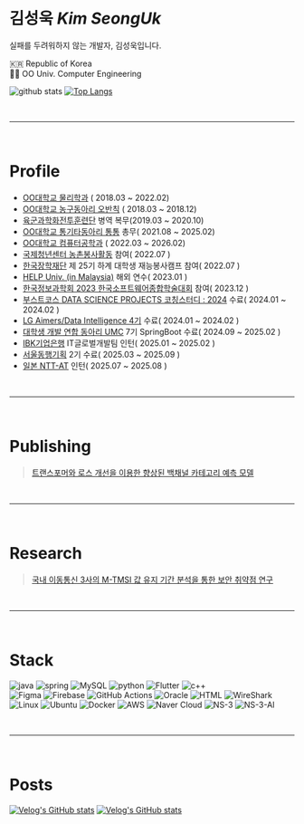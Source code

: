 # 김성욱 *Kim SeongUk*
실패를 두려워하지 않는 개발자, 김성욱입니다.

🇰🇷 Republic of Korea   
👨‍💻 OO Univ. Computer Engineering  

![github stats](https://github-readme-stats.vercel.app/api?username=so3659) 
[![Top Langs](https://github-readme-stats.vercel.app/api/top-langs/?username=so3659)](https://github.com/anuraghazra/github-readme-stats)


<br>

---

<br>

# Profile
- [OO대학교 물리학과](https://phy.khu.ac.kr/phy/user/main/view.do) ( 2018.03 ~ 2022.02) <br>
- [OO대학교 농구동아리 오반칙](https://www.instagram.com/khu_obanchic/) ( 2018.03 ~ 2018.12) <br>
- [육군과학화전투훈련단](https://kctc.mil.kr:452/kctc/index.do) 병역 복무(2019.03 ~ 2020.10) <br>
- [OO대학교 통기타동아리 통통](https://www.instagram.com/t_tong.official/) 총무( 2021.08 ~ 2025.02) <br>
- [OO대학교 컴퓨터공학과](https://ce.khu.ac.kr/ce/user/main/view.do) ( 2022.03 ~ 2026.02) <br>
- [국제청년센터 농촌봉사활동](https://intcenter.org/) 참여( 2022.07 ) <br>
- [한국장학재단](https://www.kosaf.go.kr/ko/main.do) 제 25기 하계 대학생 재능봉사캠프 참여( 2022.07 ) <br>
- [HELP Univ. (in Malaysia)](https://university.help.edu.my/) 해외 연수( 2023.01 ) <br>
- [한국정보과학회 2023 한국소프트웨어종합학술대회](https://www.kiise.or.kr/academy/main/main.fa) 참여( 2023.12 ) <br>
- [부스트코스 DATA SCIENCE PROJECTS 코칭스터디 : 2024](https://www.boostcourse.org/) 수료( 2024.01 ~ 2024.02 ) <br>
- [LG Aimers/Data Intelligence 4기](https://lgaimers.ai/) 수료( 2024.01 ~ 2024.02 ) <br>
- [대학생 개발 연합 동아리 UMC](https://umc.makeus.in/) 7기 SpringBoot 수료( 2024.09 ~ 2025.02 ) <br>
- [IBK기업은행](https://www.ibk.co.kr/) IT글로벌개발팀 인턴( 2025.01 ~ 2025.02 ) <br>
- [서울동행기획](https://www.donghaeng.seoul.kr/main.do) 2기 수료( 2025.03 ~ 2025.09 ) <br>
- [일본 NTT-AT](https://www.ntt-at.com/) 인턴( 2025.07 ~ 2025.08 ) <br>

<br>

---

<br>

# Publishing
> [트랜스포머와 로스 개선을 이용한 향상된 백채널 카테고리 예측 모델](https://www.dbpia.co.kr/journal/articleDetail?nodeId=NODE11705593)

<br>

---

<br>

# Research
> [국내 이동통신 3사의 M-TMSI 값 유지 기간 분석을 통한 보안 취약점 연구](research.pdf)

<br>

---

<br>

# Stack

![java](https://img.shields.io/badge/Java-ED8B00?style=for-the-badge&logo=openjdk&logoColor=white) ![spring](https://img.shields.io/badge/Spring-6DB33F?style=for-the-badge&logo=spring&logoColor=white) ![MySQL](https://img.shields.io/badge/mysql-4479A1.svg?style=for-the-badge&logo=mysql&logoColor=white) ![python](https://img.shields.io/badge/Python-14354C?style=for-the-badge&logo=python&logoColor=white) ![Flutter](https://img.shields.io/badge/Flutter-02569B?style=for-the-badge&logo=flutter&logoColor=white)  ![c++](https://img.shields.io/badge/C%2B%2B-00599C?style=for-the-badge&logo=c%2B%2B&logoColor=white) <br> 
![Figma](https://img.shields.io/badge/Figma-F24E1E?style=for-the-badge&logo=figma&logoColor=white)  ![Firebase](https://img.shields.io/badge/Firebase-039BE5?style=for-the-badge&logo=Firebase&logoColor=white)   	![GitHub Actions](https://img.shields.io/badge/github%20actions-%232671E5.svg?style=for-the-badge&logo=githubactions&logoColor=white) ![Oracle](https://img.shields.io/badge/Oracle-F80000?style=for-the-badge&logo=Oracle&logoColor=white) ![HTML](https://img.shields.io/badge/HTML-239120?style=for-the-badge&logo=html5&logoColor=white) ![WireShark](https://img.shields.io/badge/Wireshark-1679A7?style=for-the-badge&logo=Wireshark&logoColor=white) <br>
![Linux](https://img.shields.io/badge/Linux-FCC624?style=for-the-badge&logo=linux&logoColor=black) ![Ubuntu](https://img.shields.io/badge/Ubuntu-E95420?style=for-the-badge&logo=ubuntu&logoColor=white) ![Docker](https://img.shields.io/badge/docker-%230db7ed.svg?style=for-the-badge&logo=docker&logoColor=white) ![AWS](https://img.shields.io/badge/Amazon_AWS-FF9900?style=for-the-badge&logo=amazonaws&logoColor=white) ![Naver Cloud](https://img.shields.io/badge/Naver%20Cloud-brightgreen?style=for-the-badge) ![NS-3](https://img.shields.io/badge/NS--3-grey?style=for-the-badge) ![NS-3-AI](https://img.shields.io/badge/NS3--AI-orange?style=for-the-badge)



<br>

---

<br>

# Posts

[![Velog's GitHub stats](https://velog-readme-stats.vercel.app/api?name=so3659&️️)](https://github.com/so3659/velog-readme-stats) [![Velog's GitHub stats](https://velog-readme-stats.vercel.app/api?name=so3659&tag=First️️)](https://github.com/so3659/velog-readme-stats)

